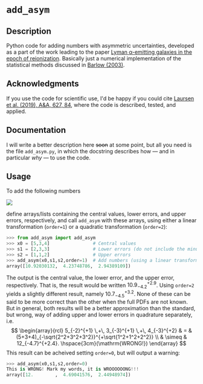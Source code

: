 # `add_asym`

## Description

Python code for adding numbers with asymmetric uncertainties, developed as a part of the work leading to the paper [Lyman α-emitting galaxies in the epoch of reionization](https://arxiv.org/abs/1806.07392v1). Basically just a numerical implementation of the statistical methods discussed in [Barlow (2003)](https://arxiv.org/abs/0306138).

## Acknowledgments

If you use the code for scientific use, I'd be happy if you could cite [Laursen et al. (2019), A&A, 627, 84](https://ui.adsabs.harvard.edu/abs/2019A%26A...627A..84L),
 where the code is described, tested, and applied.

## Documentation

I will write a better description here <s>soon</s> at some point, but all you need is the file `add_asym.py`, in which the docstring describes how — and in particular *why* — to use the code.

## Usage

To add the following numbers

<img src="https://latex.codecogs.com/svg.latex?\Large&space;5_{-2}^{+1}\,+\,3_{-3}^{+1}\,+\,4_{-3}^{+2}"/>

define arrays/lists containing the central values, lower errors, and upper errors, respectively, and call `add_asym` with these arrays, using either a linear transformation (`order=1`) or a quadratic transformation (`order=2`):

```python
>>> from add_asym import add_asym
>>> x0 = [5,3,4]                # Central values
>>> s1 = [2,3,3]                # Lower errors (do not include the minus)
>>> s2 = [1,1,2]                # Upper errors
>>> add_asym(x0,s1,s2,order=1)  # Add numbers (using a linear transformation)
array([10.92030132,  4.23748786,  2.94389109])
```

The output is the central value, the lower error, and the upper error, respectively. That is, the result would be written $10.9_{-4.2}^{+2.9}$. Using `order=2` yields a slightly different result, namely $10.7_{-4.5}^{+3.2}$. None of these can be said to be more correct than the other when the full PDFs are not known. But in general, both results will be a better approximation than the standard, but wrong, way of adding upper and lower errors in quadrature separately, i.e.
$$
  \begin{array}{rcl}
   5_{-2}^{+1}  \,+\,  3_{-3}^{+1}  \,+\,  4_{-3}^{+2} & = & (5+3+4)_{-\sqrt{2^2+3^2+3^2}}^{+\sqrt{1^2+1^2+2^2}} \\
   & \simeq & 12_{-4.7}^{+2.4}. \hspace{3cm}(\mathrm{WRONG!})
  \end{array}
$$
This result can be acheived setting `order=0`, but will output a warning:

```python
>>> add_asym(x0,s1,s2,order=0)
This is WRONG! Mark my words, it is WROOOOOONG!!!
array([12.        ,  4.69041576,  2.44948974])
```